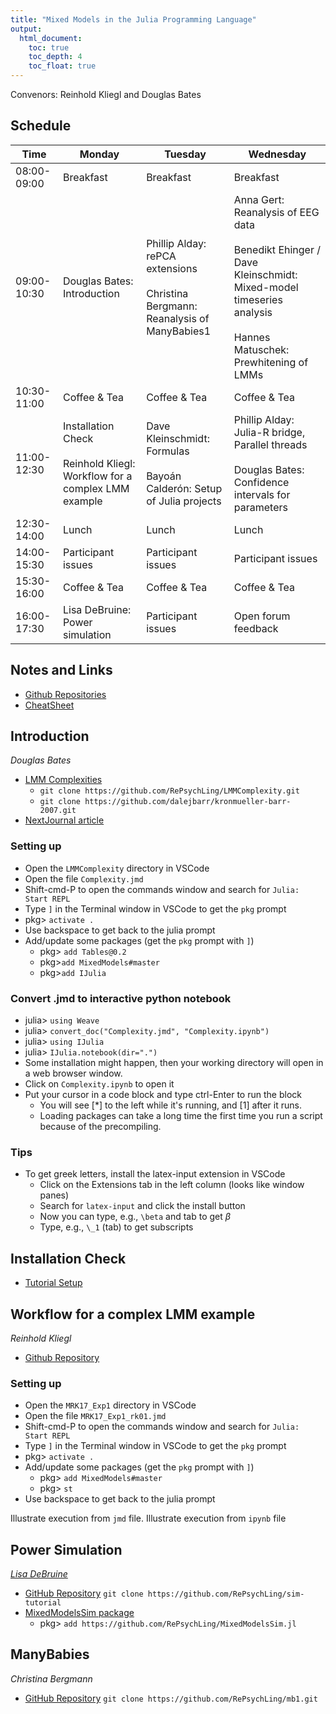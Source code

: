 ```yaml
---
title: "Mixed Models in the Julia Programming Language"
output: 
  html_document:
    toc: true
    toc_depth: 4
    toc_float: true
---
```


Convenors: Reinhold Kliegl and Douglas Bates

## Schedule

| Time        | Monday | Tuesday | Wednesday |
|-------------|--------|---------|-----------|
| 08:00-09:00 | Breakfast | Breakfast | Breakfast |
| 09:00-10:30 | Douglas Bates: Introduction | Phillip Alday: rePCA extensions<br><br> Christina Bergmann: Reanalysis of ManyBabies1 | Anna Gert: Reanalysis of EEG data<br><br> Benedikt Ehinger / Dave Kleinschmidt: Mixed-model timeseries analysis<br><br> Hannes Matuschek: Prewhitening of LMMs |
| 10:30-11:00 | Coffee & Tea | Coffee & Tea | Coffee & Tea |
| 11:00-12:30 | Installation Check<br><br> Reinhold Kliegl: Workflow for a complex LMM example | Dave Kleinschmidt: Formulas<br><br> Bayoán Calderón: Setup of Julia projects | Phillip Alday: Julia-R bridge, Parallel threads<br><br> Douglas Bates: Confidence intervals for parameters|
| 12:30-14:00 | Lunch | Lunch | Lunch |
| 14:00-15:30 | Participant issues | Participant issues | Participant issues |
| 15:30-16:00 | Coffee & Tea | Coffee & Tea | Coffee & Tea |
| 16:00-17:30 | Lisa DeBruine: Power simulation | Participant issues | Open forum feedback |

## Notes and Links

* [Github Repositories](https://github.com/RePsychLing)
* [CheatSheet](https://juliadocs.github.io/Julia-Cheat-Sheet/)


## Introduction

*Douglas Bates*

* [LMM Complexities](https://github.com/RePsychLing/LMMComplexity)
    - `git clone https://github.com/RePsychLing/LMMComplexity.git`
    - `git clone https://github.com/dalejbarr/kronmueller-barr-2007.git`
* [NextJournal article](https://nextjournal.com/dmbates/complexity-in-fitting-linear-mixed-models/)

### Setting up

* Open the `LMMComplexity` directory in VSCode
* Open the file `Complexity.jmd`
* Shift-cmd-P to open the commands window and search for `Julia: Start REPL`
* Type `]` in the Terminal window in VSCode to get the `pkg` prompt
* pkg> `activate .`
* Use backspace to get back to the julia prompt
* Add/update some packages (get the `pkg` prompt with `]`)
    - pkg> `add Tables@0.2`
    - pkg>`add MixedModels#master`
    - pkg>`add IJulia`

### Convert .jmd to interactive python notebook

* julia> `using Weave`
* julia> `convert_doc("Complexity.jmd", "Complexity.ipynb")`
* julia> `using IJulia`
* julia> `IJulia.notebook(dir=".")`
* Some installation might happen, then your working directory will open in a web browser window. 
* Click on `Complexity.ipynb` to open it
* Put your cursor in a code block and type ctrl-Enter to run the block
    - You will see [*] to the left while it's running, and [1] after it runs.
    - Loading packages can take a long time the first time you run a script because of the precompiling.
    
### Tips

* To get greek letters, install the latex-input extension in VSCode
    - Click on the Extensions tab in the left column (looks like window panes)
    - Search for `latex-input` and click the install button
    - Now you can type, e.g., `\beta` and tab to get $\beta$
    - Type, e.g., `\_1` (tab) to get subscripts



## Installation Check

* [Tutorial Setup](https://github.com/RePsychLing/TutorialSetup)

## Workflow for a complex LMM example

*Reinhold Kliegl*

* [Github Repository](https://github.com/RePsychLing/MRK17_Exp1) 

### Setting up
* Open the `MRK17_Exp1` directory in VSCode
* Open the file `MRK17_Exp1_rk01.jmd`
* Shift-cmd-P to open the commands window and search for `Julia: Start REPL`
* Type `]` in the Terminal window in VSCode to get the `pkg` prompt
* pkg> `activate .`
* Add/update some packages (get the `pkg` prompt with `]`)
    - pkg> `add MixedModels#master`
    - pkg> `st`
* Use backspace to get back to the julia prompt

Illustrate execution from `jmd` file.
Illustrate execution from `ipynb` file  


## Power Simulation

[*Lisa DeBruine*](https://debruine.github.io)

* [GitHub Repository](https://github.com/RePsychLing/sim-tutorial) `git clone https://github.com/RePsychLing/sim-tutorial`
* [MixedModelsSim package](https://github.com/RePsychLing/MixedModelsSim.jl)
    - pkg> `add https://github.com/RePsychLing/MixedModelsSim.jl`
    
## ManyBabies

*Christina Bergmann*

* [GitHub Repository](https://github.com/RePsychLing/mb1) `git clone https://github.com/RePsychLing/mb1.git`